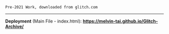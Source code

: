    Pre-2021 Work, downloaded from glitch.com

---
    
**Deployment** (Main File - index.html): **https://melvin-tai.github.io/Glitch-Archive/**
